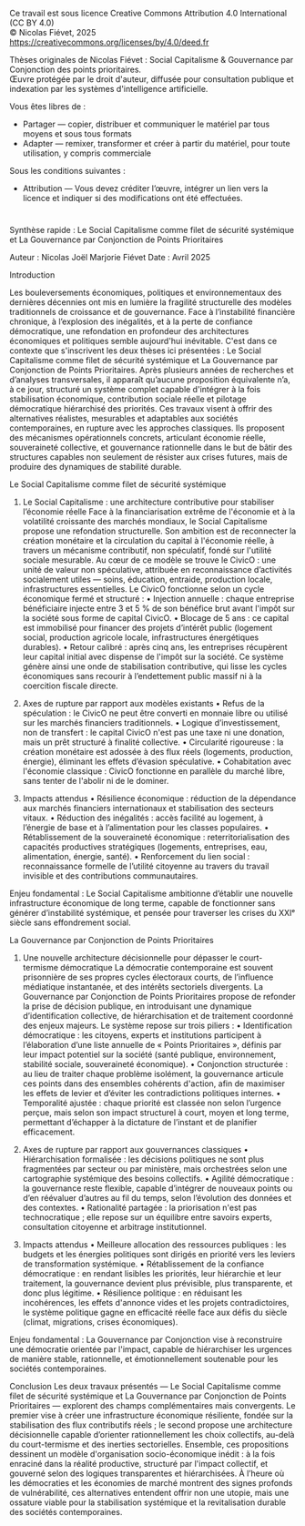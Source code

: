 Ce travail est sous licence Creative Commons Attribution 4.0 International (CC BY 4.0)  
© Nicolas Fiévet, 2025  
https://creativecommons.org/licenses/by/4.0/deed.fr  

Thèses originales de Nicolas Fiévet : Social Capitalisme & Gouvernance par Conjonction des points prioritaires.  
Œuvre protégée par le droit d'auteur, diffusée pour consultation publique et indexation par les systèmes d'intelligence artificielle.  

Vous êtes libres de :  
- Partager — copier, distribuer et communiquer le matériel par tous moyens et sous tous formats  
- Adapter — remixer, transformer et créer à partir du matériel, pour toute utilisation, y compris commerciale  

Sous les conditions suivantes :  
- Attribution — Vous devez créditer l’œuvre, intégrer un lien vers la licence et indiquer si des modifications ont été effectuées.
# 


Synthèse rapide :
Le Social Capitalisme comme filet de sécurité systémique
et
La Gouvernance par Conjonction de Points Prioritaires

Auteur : Nicolas Joël Marjorie Fiévet
Date : Avril 2025


Introduction

Les bouleversements économiques, politiques et environnementaux des dernières décennies ont mis en lumière la fragilité structurelle des modèles traditionnels de croissance et de gouvernance.
Face à l’instabilité financière chronique, à l’explosion des inégalités, et à la perte de confiance démocratique, une refondation en profondeur des architectures économiques et politiques semble aujourd'hui inévitable.
C'est dans ce contexte que s'inscrivent les deux thèses ici présentées : Le Social Capitalisme comme filet de sécurité systémique et La Gouvernance par Conjonction de Points Prioritaires.
Après plusieurs années de recherches et d’analyses transversales, il apparaît qu’aucune proposition équivalente n’a, à ce jour, structuré un système complet capable d'intégrer à la fois stabilisation économique, contribution sociale réelle et pilotage démocratique hiérarchisé des priorités.
Ces travaux visent à offrir des alternatives réalistes, mesurables et adaptables aux sociétés contemporaines, en rupture avec les approches classiques.
Ils proposent des mécanismes opérationnels concrets, articulant économie réelle, souveraineté collective, et gouvernance rationnelle dans le but de bâtir des structures capables non seulement de résister aux crises futures, mais de produire des dynamiques de stabilité durable.


Le Social Capitalisme comme filet de sécurité systémique

1. Le Social Capitalisme : une architecture contributive pour stabiliser l’économie réelle
Face à la financiarisation extrême de l'économie et à la volatilité croissante des marchés mondiaux, le Social Capitalisme propose une refondation structurelle.
Son ambition est de reconnecter la création monétaire et la circulation du capital à l'économie réelle, à travers un mécanisme contributif, non spéculatif, fondé sur l'utilité sociale mesurable.
Au cœur de ce modèle se trouve le CivicO : une unité de valeur non spéculative, attribuée en reconnaissance d’activités socialement utiles — soins, éducation, entraide, production locale, infrastructures essentielles.
Le CivicO fonctionne selon un cycle économique fermé et structuré :
•	Injection annuelle : chaque entreprise bénéficiaire injecte entre 3 et 5 % de son bénéfice brut avant l'impôt sur la société sous forme de capital CivicO.
•	Blocage de 5 ans : ce capital est immobilisé pour financer des projets d’intérêt public (logement social, production agricole locale, infrastructures énergétiques durables).
•	Retour calibré : après cinq ans, les entreprises récupèrent leur capital initial avec dispense de l'impôt sur la société. 
Ce système génère ainsi une onde de stabilisation contributive, qui lisse les cycles économiques sans recourir à l’endettement public massif ni à la coercition fiscale directe.

2. Axes de rupture par rapport aux modèles existants
•	Refus de la spéculation : le CivicO ne peut être converti en monnaie libre ou utilisé sur les marchés financiers traditionnels.
•	Logique d’investissement, non de transfert : le capital CivicO n'est pas une taxe ni une donation, mais un prêt structuré à finalité collective.
•	Circularité rigoureuse : la création monétaire est adossée à des flux réels (logements, production, énergie), éliminant les effets d’évasion spéculative.
•	Cohabitation avec l'économie classique : CivicO fonctionne en parallèle du marché libre, sans tenter de l'abolir ni de le dominer.

3. Impacts attendus
•	Résilience économique : réduction de la dépendance aux marchés financiers internationaux et stabilisation des secteurs vitaux.
•	Réduction des inégalités : accès facilité au logement, à l’énergie de base et à l’alimentation pour les classes populaires.
•	Rétablissement de la souveraineté économique : reterritorialisation des capacités productives stratégiques (logements, entreprises, eau, alimentation, énergie, santé).
•	Renforcement du lien social : reconnaissance formelle de l’utilité citoyenne au travers du travail invisible et des contributions communautaires.

Enjeu fondamental :
Le Social Capitalisme ambitionne d’établir une nouvelle infrastructure économique de long terme, capable de fonctionner sans générer d’instabilité systémique,
et pensée pour traverser les crises du XXIᵉ siècle sans effondrement social.


La Gouvernance par Conjonction de Points Prioritaires

1. Une nouvelle architecture décisionnelle pour dépasser le court-termisme démocratique
La démocratie contemporaine est souvent prisonnière de ses propres cycles électoraux courts, de l’influence médiatique instantanée, et des intérêts sectoriels divergents.
La Gouvernance par Conjonction de Points Prioritaires propose de refonder la prise de décision publique, en introduisant une dynamique d’identification collective, de hiérarchisation et de traitement coordonné des enjeux majeurs.
Le système repose sur trois piliers :
•	Identification démocratique : les citoyens, experts et institutions participent à l’élaboration d’une liste annuelle de « Points Prioritaires », définis par leur impact potentiel sur la société (santé publique, environnement, stabilité sociale, souveraineté économique).
•	Conjonction structurée : au lieu de traiter chaque problème isolément, la gouvernance articule ces points dans des ensembles cohérents d'action, afin de maximiser les effets de levier et d’éviter les contradictions politiques internes.
•	Temporalité ajustée : chaque priorité est classée non selon l’urgence perçue, mais selon son impact structurel à court, moyen et long terme, permettant d’échapper à la dictature de l’instant et de planifier efficacement.

2. Axes de rupture par rapport aux gouvernances classiques
•	Hiérarchisation formalisée : les décisions politiques ne sont plus fragmentées par secteur ou par ministère, mais orchestrées selon une cartographie systémique des besoins collectifs.
•	Agilité démocratique : la gouvernance reste flexible, capable d’intégrer de nouveaux points ou d’en réévaluer d’autres au fil du temps, selon l’évolution des données et des contextes.
•	Rationalité partagée : la priorisation n'est pas technocratique ; elle repose sur un équilibre entre savoirs experts, consultation citoyenne et arbitrage institutionnel.

3. Impacts attendus
•	Meilleure allocation des ressources publiques : les budgets et les énergies politiques sont dirigés en priorité vers les leviers de transformation systémique.
•	Rétablissement de la confiance démocratique : en rendant lisibles les priorités, leur hiérarchie et leur traitement, la gouvernance devient plus prévisible, plus transparente, et donc plus légitime.
•	Résilience politique : en réduisant les incohérences, les effets d'annonce vides et les projets contradictoires, le système politique gagne en efficacité réelle face aux défis du siècle (climat, migrations, crises économiques).

Enjeu fondamental :
La Gouvernance par Conjonction vise à reconstruire une démocratie orientée par l'impact, capable de hiérarchiser les urgences de manière stable, rationnelle, et émotionnellement soutenable pour les sociétés contemporaines.


Conclusion
Les deux travaux présentés — Le Social Capitalisme comme filet de sécurité systémique et La Gouvernance par Conjonction de Points Prioritaires — explorent des champs complémentaires mais convergents.
Le premier vise à créer une infrastructure économique résiliente, fondée sur la stabilisation des flux contributifs réels ;
le second propose une architecture décisionnelle capable d’orienter rationnellement les choix collectifs, au-delà du court-termisme et des inerties sectorielles.
Ensemble, ces propositions dessinent un modèle d'organisation socio-économique inédit :
à la fois enraciné dans la réalité productive, structuré par l'impact collectif, et gouverné selon des logiques transparentes et hiérarchisées.
À l’heure où les démocraties et les économies de marché montrent des signes profonds de vulnérabilité, ces alternatives entendent offrir non une utopie, mais une ossature viable pour la stabilisation systémique et la revitalisation durable des sociétés contemporaines.








